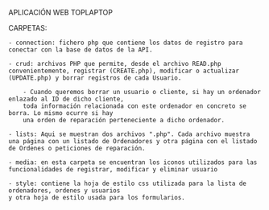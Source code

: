 APLICACIÓN WEB TOPLAPTOP

CARPETAS:

    - connection: fichero php que contiene los datos de registro para conectar con la base de datos de la API.

    - crud: archivos PHP que permite, desde el archivo READ.php convenientemente, registrar (CREATE.php), modificar o actualizar (UPDATE.php) y borrar registros de cada Usuario.

        - Cuando queremos borrar un usuario o cliente, si hay un ordenador enlazado al ID de dicho cliente, 
        toda información relacionada con este ordenador en concreto se borra. Lo mismo ocurre si hay 
        una orden de reparación perteneciente a dicho ordenador.

    - lists: Aqui se muestran dos archivos ".php". Cada archivo muestra una página con un listado de Ordenadores y otra página con el listado de Ordenes o peticiones de reparación.

    - media: en esta carpeta se encuentran los iconos utilizados para las funcionalidades de registrar, modificar y eliminar usuario

    - style: contiene la hoja de estilo css utilizada para la lista de ordenadores, ordenes y usuarios
    y otra hoja de estilo usada para los formularios.